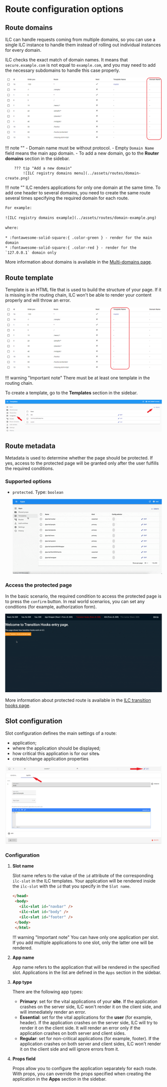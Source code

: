 # Route configuration options

## Route domains

ILC can handle requests coming from multiple domains, so you can use a single ILC instance to handle them instead of rolling out individual instances for every domain.

ILC checks the exact match of domain names. It means that `secure.example.com` is not equal to `example.com`, and you may need to add the necessary subdomains to handle this case properly.

![ILC registry domains field](../assets/routes/domain-field.png)

!!! note ""
    - Domain name must be without protocol.
    - Empty `Domain Name` field means the main app domain.
    - To add a new domain, go to the **Router domains** section in the sidebar.
        
        ??? tip "Add a new domain"
            ![ILC registry domains menu](../assets/routes/domain-create.png)

!!! note ""
    ILC renders applications for only one domain at the same time. To add one header to several domains, you need to create the same route several times specifying the required domain for each route.

    For example:

    ![ILC registry domains example](../assets/routes/domain-example.png)

    where:

    * :fontawesome-solid-square:{ .color-green } - render for the main domain
    * :fontawesome-solid-square:{ .color-red } - render for the `127.0.0.1` domain only

More information about domains is available in the [Multi-domains page](../multi-domains.md).

## Route template

Template is an HTML file that is used to build the structure of your page. If it is missing in the routing chain, ILC won't be able to render your content properly and will throw an error.

![ILC registry template field](../assets/routes/template-field.png)

!!! warning "Important note"
    There must be at least one template in the routing chain.

To create a template, go to the **Templates** section in the sidebar.

![ILC registry template menu](../assets/routes/template-create.png)

## Route metadata

Metadata is used to determine whether the page should be protected. If yes, access to the protected page will be granted only after the user fulfills the required conditions.

### Supported options

- `protected`. Type: `boolean`
    
    ![Route meta field in ILC registry](../assets/route_meta_field.gif)

### Access the protected page

In the basic scenario, the required condition to access the protected page is to press the `confirm` button. In real world scenarios, you can set any conditions (for example, authorization form).

![ILC transition hooks](../assets/transition_hooks.gif)

More information about protected route is available in the [ILC transition hooks page](../transition_hooks.md).

## Slot configuration

Slot configuration defines the main settings of a route:

- application;
- where the application should be displayed;
- how critical this application is for our siteъ
- create/change application properties

![ILC slot configuration](../assets/routes/slot-configuration1.png)
![ILC slot configuration](../assets/routes/slot-configuration2.png)

### Configuration

1. **Slot name**
    
    Slot name refers to the value of the `id` attribute of the corresponding `ilc-slot` in the ILC templates. Your application will be rendered inside the `ilc-slot` with the `id` that you specify in the `Slot name`.

    ```html
    </head>
     <body>
       <ilc-slot id="navbar" />
       <ilc-slot id="body" />
       <ilc-slot id="footer" />
     </body>
     </html>
    ```

    !!! warning "Important note"
        You can have only one application per slot. If you add multiple applications to one slot, only the latter one will be rendered.

1. **App name**

    App name refers to the application that will be rendered in the specified slot. Applications in the list are defined in the `Apps` section in the sidebar.

1. **App type**

     There are the following app types:
     
     - **Primary**: set for the vital applications of your **site**. If the application crashes on the server side, ILC won't render it on the client side, and will immediately render an error.
     - **Essential**: set for the vital applications for the **user** (for example, header). If the application crashes on the server side, ILC will try to render it on the client side. It will render an error only if the application crashes on both server and client sides.
     - **Regular**: set for non-critical applications (for example, footer). If the application crashes on both server and client sides, ILC won't render it on the client side and will ignore errors from it.

1. **Props field**

     Props allow you to configure the application separately for each route. With props, you can override the props specified when creating the application in the **Apps** section in the sidebar.
